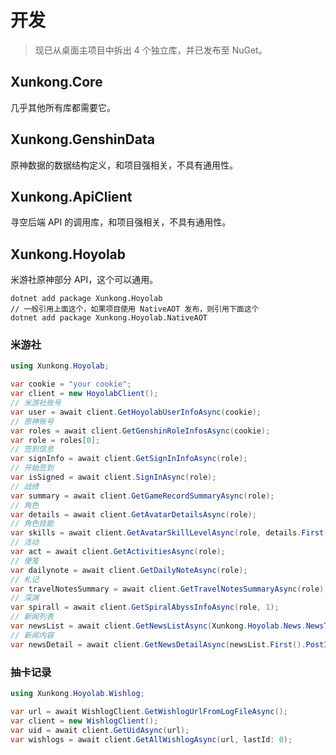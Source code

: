 # 开发

> 现已从桌面主项目中拆出 4 个独立库，并已发布至 NuGet。

## Xunkong.Core

几乎其他所有库都需要它。

## Xunkong.GenshinData

原神数据的数据结构定义，和项目强相关，不具有通用性。

## Xunkong.ApiClient

寻空后端 API 的调用库，和项目强相关，不具有通用性。

## Xunkong.Hoyolab

米游社原神部分 API，这个可以通用。

```
dotnet add package Xunkong.Hoyolab
// 一般引用上面这个，如果项目使用 NativeAOT 发布，则引用下面这个
dotnet add package Xunkong.Hoyolab.NativeAOT
```

### 米游社

``` cs
using Xunkong.Hoyolab;

var cookie = "your cookie";
var client = new HoyolabClient();
// 米游社账号
var user = await client.GetHoyolabUserInfoAsync(cookie);
// 原神账号
var roles = await client.GetGenshinRoleInfosAsync(cookie);
var role = roles[0];
// 签到信息
var signInfo = await client.GetSignInInfoAsync(role);
// 开始签到
var isSigned = await client.SignInAsync(role);
// 战绩
var summary = await client.GetGameRecordSummaryAsync(role);
// 角色
var details = await client.GetAvatarDetailsAsync(role);
// 角色技能
var skills = await client.GetAvatarSkillLevelAsync(role, details.First().Id);
// 活动
var act = await client.GetActivitiesAsync(role);
// 便笺
var dailynote = await client.GetDailyNoteAsync(role);
// 札记
var travelNotesSummary = await client.GetTravelNotesSummaryAsync(role);
// 深渊
var spirall = await client.GetSpiralAbyssInfoAsync(role, 1);
// 新闻列表
var newsList = await client.GetNewsListAsync(Xunkong.Hoyolab.News.NewsType.Announce);
// 新闻内容
var newsDetail = await client.GetNewsDetailAsync(newsList.First().PostId);

```

### 抽卡记录

``` cs
using Xunkong.Hoyolab.Wishlog;

var url = await WishlogClient.GetWishlogUrlFromLogFileAsync();
var client = new WishlogClient();
var uid = await client.GetUidAsync(url);
var wishlogs = await client.GetAllWishlogAsync(url, lastId: 0);
```

